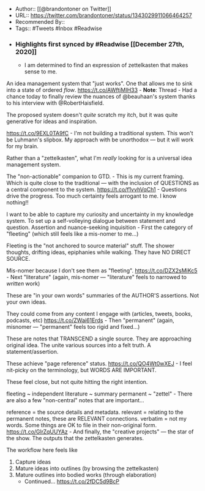 - Author:: [[@brandontoner on Twitter]]
- URL:: https://twitter.com/brandontoner/status/1343029911066464257
- Recommended By::
- Tags:: #Tweets #Inbox #Readwise
- ### Highlights first synced by #Readwise [[December 27th, 2020]]
    - I am determined to find an expression of zettelkasten that makes sense to me. 

An idea management system that "just works".
One that allows me to sink into a state of ordered *flow*. https://t.co/AWftjMIH33 
        - **Note**: Thread
    - Had a chance today to finally review the nuances of @beauhaan's system thanks to his interview with @RobertHaisfield.

The proposed system doesn't *quite* scratch my itch, but it was quite generative for ideas and inspiration.

https://t.co/9EXL0TA9fC 
    - I'm not building a traditional system. This won't be Luhmann's slipbox. My approach with be unorthodox — but it will work for my brain.

Rather than a "zettelkasten", what I'm *really* looking for is a universal idea management system.

The "non-actionable" companion to GTD. 
    - This is my current framing. Which is quite close to the traditional — with the inclusion of QUESTIONS as a central component to the system. https://t.co/f1vvhVqCh1 
    - Questions drive the progress. Too much certainty feels arrogant to me. I know nothing!! 

I want to be able to capture my curiosity and uncertainty in my knowledge system. To set up a self-volleying dialogue between statement and question. Assertion and nuance-seeking inquisition 
    - First the category of "fleeting" (which still feels like a mis-nomer to me...)

Fleeting is the "not anchored to source material" stuff. The shower thoughts, drifting ideas, epiphanies while walking. They have NO DIRECT SOURCE. 

Mis-nomer because I don't see them as "fleeting". https://t.co/DZX2sMiKc5 
    - Next "literature" (again, mis-nomer — "literature" feels to narrowed to *written* work)

These are "in your own words" summaries of the AUTHOR'S assertions. Not your own ideas. 

They could come from any content I engage with (articles, tweets, books, podcasts, etc) https://t.co/ZWai61Erds 
    - Then "permanent" (again, misnomer — "permanent" feels too rigid and fixed...) 

These are notes that TRANSCEND a single source. They are approaching original idea. The unite various sources into a felt truth. A statement/assertion.

These achieve "page reference" status. https://t.co/QO4Wt0wXEJ 
    - I feel nit-picky on the terminology, but WORDS ARE IMPORTANT. 

These feel close, but not quite hitting the right intention. 

fleeting ~ independent
literature ~ summary
permanent ~ "zettel" 
    - There are also a few "non-central" notes that are important...

reference = the source details and metadata.
relevant = relating to the permanent notes, these are RELEVANT connections.
verbatim = not my words. Some things are OK to file in their non-original form. https://t.co/GlrZqUUYAz 
    - And finally, the "creative projects" — the star of the show. The outputs that the zettelkasten generates.

The workflow here feels like 
1) Capture ideas
2) Mature ideas into outlines (by browsing the zettelkasten)
3) Mature outlines into bodied works (through elaboration) 
    - Continued... https://t.co/2fDC5d9BcP 
